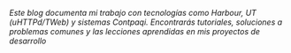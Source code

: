*Este blog documenta mi trabajo con tecnologías como Harbour, UT (uHTTPd/TWeb) y sistemas Contpaqi. Encontrarás tutoriales, soluciones a problemas comunes y las lecciones aprendidas en mis proyectos de desarrollo*
